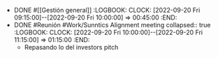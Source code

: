 - DONE #[[Gestión general]]
  		:LOGBOOK:
  		CLOCK: [2022-09-20 Fri 09:15:00]--[2022-09-20 Fri 10:00:00] =>  00:45:00
  		:END:
- DONE #Reunión #Work/Sunntics Alignment meeting
  collapsed:: true
  		:LOGBOOK:
  		CLOCK: [2022-09-20 Fri 10:00:00]--[2022-09-20 Fri 11:15:00] =>  01:15:00
  		:END:
	- Repasando lo del investors pitch